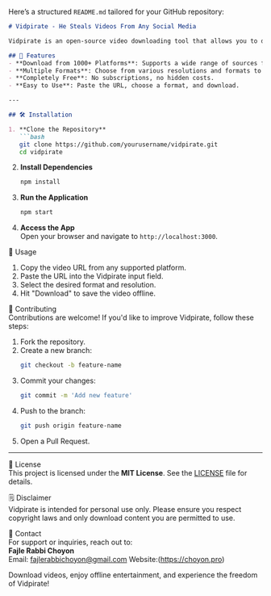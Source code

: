 Here’s a structured `README.md` tailored for your GitHub repository:  

```markdown
# Vidpirate - He Steals Videos From Any Social Media  

Vidpirate is an open-source video downloading tool that allows you to download videos from Facebook, YouTube, Instagram, LinkedIn, TikTok, Twitter, Threads, and over 1000+ sources. Paste the link, select your format, and hit download. Enjoy your favorite clips offline, anytime, anywhere—for free, forever.  

## 🚀 Features  
- **Download from 1000+ Platforms**: Supports a wide range of sources for seamless video downloading.  
- **Multiple Formats**: Choose from various resolutions and formats to fit your preferences.  
- **Completely Free**: No subscriptions, no hidden costs.  
- **Easy to Use**: Paste the URL, choose a format, and download.  

---

## 🛠️ Installation  

1. **Clone the Repository**  
   ```bash  
   git clone https://github.com/yourusername/vidpirate.git  
   cd vidpirate  
   ```  

2. **Install Dependencies**  
   ```bash  
   npm install  
   ```  

3. **Run the Application**  
   ```bash  
   npm start  
   ```  

4. **Access the App**  
   Open your browser and navigate to `http://localhost:3000`.  

📂 Usage  

1. Copy the video URL from any supported platform.  
2. Paste the URL into the Vidpirate input field.  
3. Select the desired format and resolution.  
4. Hit "Download" to save the video offline.

🤝 Contributing  
Contributions are welcome! If you'd like to improve Vidpirate, follow these steps:  

1. Fork the repository.  
2. Create a new branch:  
   ```bash  
   git checkout -b feature-name  
   ```  
3. Commit your changes:  
   ```bash  
   git commit -m 'Add new feature'  
   ```  
4. Push to the branch:  
   ```bash  
   git push origin feature-name  
   ```  
5. Open a Pull Request.  

---

📜 License  
This project is licensed under the **MIT License**. See the [LICENSE](LICENSE) file for details.

🗒️ Disclaimer  
Vidpirate is intended for personal use only. Please ensure you respect copyright laws and only download content you are permitted to use.  

📧 Contact  
For support or inquiries, reach out to:  
**Fajle Rabbi Choyon**  
Email: fajlerabbichoyon@gmail.com
Website:(https://choyon.pro)  

Download videos, enjoy offline entertainment, and experience the freedom of Vidpirate!
